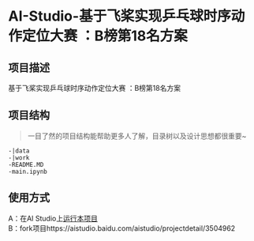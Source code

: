 # AI-Studio-基于飞桨实现乒乓球时序动作定位大赛 ：B榜第18名方案

## 项目描述
基于飞桨实现乒乓球时序动作定位大赛 ：B榜第18名方案

## 项目结构
> 一目了然的项目结构能帮助更多人了解，目录树以及设计思想都很重要~
```
-|data
-|work
-README.MD
-main.ipynb
```
## 使用方式
A：在AI Studio上[运行本项目](https://aistudio.baidu.com/aistudio/usercenter)  
B：fork项目https://aistudio.baidu.com/aistudio/projectdetail/3504962
